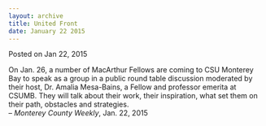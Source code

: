 ```yaml
---
layout: archive
title: United Front
date: January 22 2015
---
```





<span class="date">Posted on Jan 22, 2015    </span>
<p>On Jan. 26, a number of MacArthur Fellows are coming to CSU
Monterey Bay to speak as a group in a public round table discussion
moderated by their host, Dr. Amalia Mesa-Bains, a Fellow and
professor emerita at CSUMB. They will talk about their work, their
inspiration, what set them on their path, obstacles and
strategies.<br>
&#x2013; <em>Monterey County Weekly</em>, Jan. 22, 2015</br></p>






